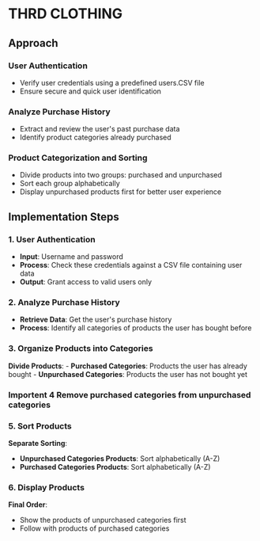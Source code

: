 # THRD CLOTHING


## Approach

### User Authentication
- Verify user credentials using a predefined users.CSV file
- Ensure secure and quick user identification

### Analyze Purchase History
- Extract and review the user's past purchase data
- Identify product categories already purchased

### Product Categorization and Sorting
- Divide products into two groups: purchased and unpurchased
- Sort each group alphabetically
- Display unpurchased products first for better user experience

## Implementation Steps

### 1. User Authentication
- **Input**: Username and password
- **Process**: Check these credentials against a CSV file containing user data
- **Output**: Grant access to valid users only

### 2. Analyze Purchase History
- **Retrieve Data**: Get the user's purchase history
- **Process**: Identify all categories of products the user has bought before

### 3. Organize Products into Categories
**Divide Products**:
    - **Purchased Categories**: Products the user has already bought
    - **Unpurchased Categories**: Products the user has not bought yet

### **Importent** 4 Remove purchased categories from unpurchased categories

### 5. Sort Products
**Separate Sorting**:
- **Unpurchased Categories Products**: Sort alphabetically (A-Z)
- **Purchased Categories Products**: Sort alphabetically (A-Z)

### 6. Display Products
**Final Order**:
- Show the products of unpurchased categories first
- Follow with products of purchased categories 

